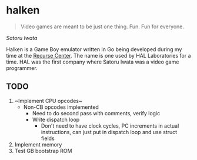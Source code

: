 # halken
>Video games are meant to be just one thing. Fun. Fun for everyone.

*Satoru Iwata*

Halken is a Game Boy emulator written in Go being developed during my time at the [Recurse Center](https://recurse.com).
The name is one used by HAL Laboratories for a time. HAL was the first company where Satoru Iwata was a video game programmer.

## TODO

1. ~Implement CPU opcodes~
    * Non-CB opcodes implemented
        * Need to do second pass with comments, verify logic
        * Write dispatch loop
            * Don't need to have clock cycles, PC increments in actual instructions, can just put in dispatch loop and use struct fields
2. Implement memory
3. Test GB bootstrap ROM
